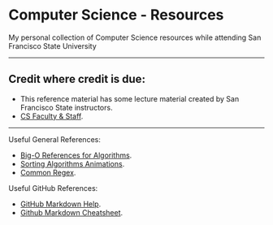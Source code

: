 # Computer Science - Resources

My personal collection of Computer Science resources while attending San Francisco State University
***

## Credit where credit is due:
* This reference material has some lecture material created by San Francisco State instructors.
* [CS Faculty & Staff](https://cs.sfsu.edu/people/faculty-and-staff).
---

Useful General References:
* [Big-O References for Algorithms](http://bigocheatsheet.com/).
* [Sorting Algorithms Animations](https://www.toptal.com/developers/sorting-algorithms).
* [Common Regex](https://docs.oracle.com/javase/7/docs/api/java/util/regex/Pattern.html#sum).

Useful GitHub References:
* [GitHub Markdown Help](https://help.github.com/articles/basic-writing-and-formatting-syntax/#links).
* [Github Markdown Cheatsheet](https://github.com/adam-p/markdown-here/wiki/Markdown-Cheatsheet#links).
